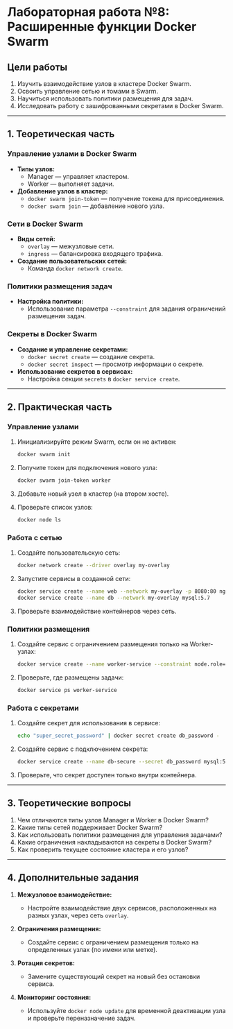 
# Лабораторная работа №8: Расширенные функции Docker Swarm

## Цели работы
1. Изучить взаимодействие узлов в кластере Docker Swarm.
2. Освоить управление сетью и томами в Swarm.
3. Научиться использовать политики размещения для задач.
4. Исследовать работу с зашифрованными секретами в Docker Swarm.

---

## 1. Теоретическая часть
### Управление узлами в Docker Swarm
- **Типы узлов:**
  - Manager — управляет кластером.
  - Worker — выполняет задачи.
- **Добавление узлов в кластер:**
  - `docker swarm join-token` — получение токена для присоединения.
  - `docker swarm join` — добавление нового узла.

### Сети в Docker Swarm
- **Виды сетей:**
  - `overlay` — межузловые сети.
  - `ingress` — балансировка входящего трафика.
- **Создание пользовательских сетей:**
  - Команда `docker network create`.

### Политики размещения задач
- **Настройка политики:**
  - Использование параметра `--constraint` для задания ограничений размещения задач.

### Секреты в Docker Swarm
- **Создание и управление секретами:**
  - `docker secret create` — создание секрета.
  - `docker secret inspect` — просмотр информации о секрете.
- **Использование секретов в сервисах:**
  - Настройка секции `secrets` в `docker service create`.

---

## 2. Практическая часть
### Управление узлами
1. Инициализируйте режим Swarm, если он не активен:
    ```bash
    docker swarm init
    ```

2. Получите токен для подключения нового узла:
    ```bash
    docker swarm join-token worker
    ```

3. Добавьте новый узел в кластер (на втором хосте).

4. Проверьте список узлов:
    ```bash
    docker node ls
    ```

### Работа с сетью
1. Создайте пользовательскую сеть:
    ```bash
    docker network create --driver overlay my-overlay
    ```

2. Запустите сервисы в созданной сети:
    ```bash
    docker service create --name web --network my-overlay -p 8080:80 nginx
    docker service create --name db --network my-overlay mysql:5.7
    ```

3. Проверьте взаимодействие контейнеров через сеть.

### Политики размещения
1. Создайте сервис с ограничением размещения только на Worker-узлах:
    ```bash
    docker service create --name worker-service --constraint node.role==worker nginx
    ```

2. Проверьте, где размещены задачи:
    ```bash
    docker service ps worker-service
    ```

### Работа с секретами
1. Создайте секрет для использования в сервисе:
    ```bash
    echo "super_secret_password" | docker secret create db_password -
    ```

2. Создайте сервис с подключением секрета:
    ```bash
    docker service create --name db-secure --secret db_password mysql:5.7
    ```

3. Проверьте, что секрет доступен только внутри контейнера.

---

## 3. Теоретические вопросы
1. Чем отличаются типы узлов Manager и Worker в Docker Swarm?
2. Какие типы сетей поддерживает Docker Swarm?
3. Как использовать политики размещения для управления задачами?
4. Какие ограничения накладываются на секреты в Docker Swarm?
5. Как проверить текущее состояние кластера и его узлов?

---

## 4. Дополнительные задания
1. **Межузловое взаимодействие:**
   - Настройте взаимодействие двух сервисов, расположенных на разных узлах, через сеть `overlay`.

2. **Ограничения размещения:**
   - Создайте сервис с ограничением размещения только на определенных узлах (по имени или метке).

3. **Ротация секретов:**
   - Замените существующий секрет на новый без остановки сервиса.

4. **Мониторинг состояния:**
   - Используйте `docker node update` для временной деактивации узла и проверьте переназначение задач.

